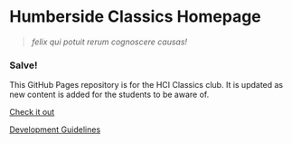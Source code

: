 # Humberside Classics Homepage

> _felix qui potuit rerum cognoscere causas!_

### Salve!

This GitHub Pages repository is for the HCI Classics club.
It is updated as new content is added for the students to be aware of.

[Check it out](https://hciclassics.github.io)

[Development Guidelines](DevelopmentGuide.md)

